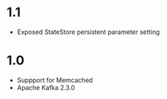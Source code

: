 # 1.1

* Exposed StateStore persistent parameter setting

# 1.0

* Suppport for Memcached
* Apache Kafka 2.3.0